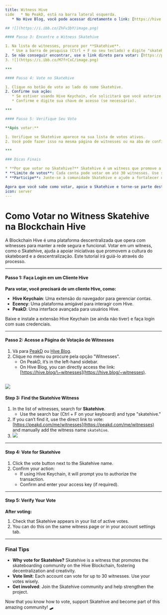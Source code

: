 ```yaml
---
title: Witness Hive
side   * No PeakD, está na barra lateral esquerda.
   * No Hive Blog, você pode acessar diretamente o link: [https://hive.blog/\~witnesses](https://hive.blog/~witnesses).

## ![](https://i.ibb.co/ZhFv3bY/image.png)

#### Passo 3: Encontre o Witness Skatehive

1. Na lista de witnesses, procure por **Skatehive**.
   * Use a barra de pesquisa (Ctrl + F no seu teclado) e digite "skatehive."
2. Se não conseguir encontrar, use o link direto para votar: [https://peakd.com/me/witnesses](https://peakd.com/me/witnesses) e adicione manualmente o nome do witness `skatehive`.
3. ![](https://i.ibb.co/M7frCxC/image.png)

***

#### Passo 4: Vote no Skatehive

1. Clique no botão de voto ao lado do nome Skatehive.
2. Confirme sua ação:
   * Se estiver usando Hive Keychain, ele solicitará que você autorize a transação.
   * Confirme e digite sua chave de acesso (se necessário).

***

#### Passo 5: Verifique Seu Voto

**Após votar:**

1. Verifique se Skatehive aparece na sua lista de votos ativos.
2. Você pode fazer isso na mesma página de witnesses ou na aba de configurações da sua conta.

***

### Dicas Finais

* **Por que votar no Skatehive?** Skatehive é um witness que promove a comunidade de skateboard na Blockchain Hive, fomentando descentralização e criatividade.
* **Limite de votos**: Cada conta pode votar em até 30 witnesses. Use seus votos com sabedoria.
* **Participe**: Junte-se à comunidade Skatehive e ajude a fortalecer o projeto.

Agora que você sabe como votar, apoie o Skatehive e torne-se parte desta incrível comunidade! 🛹_position: 9
icon: server
---
```


# Como Votar no Witness Skatehive na Blockchain Hive

A Blockchain Hive é uma plataforma descentralizada que opera com witnesses para manter a rede segura e funcional. Votar em um witness, como o Skatehive, ajuda a apoiar iniciativas que promovem a cultura do skateboard e a descentralização. Este tutorial irá guiá-lo através do processo.

***

#### Passo 1: Faça Login em um Cliente Hive

**Para votar, você precisará de um cliente Hive, como:**

* **Hive Keychain**: Uma extensão do navegador para gerenciar contas.
* **Ecency**: Uma plataforma amigável para interagir com Hive.
* **PeakD**: Uma interface avançada para usuários Hive.

Baixe e instale a extensão Hive Keychain (se ainda não tiver) e faça login com suas credenciais.

***

#### Passo 2: Acesse a Página de Votação de Witnesses

1. Vá para [PeakD](https://peakd.com) ou [Hive Blog](https://hive.blog).
2. Clique no menu ou procure pela opção "Witnesses".
   * On PeakD, it’s in the left-hand sidebar.
   * On Hive Blog, you can directly access the link: [https://hive.blog/\~witnesses](https://hive.blog/~witnesses).

## ![](https://i.ibb.co/ZhFv3bY/image.png)

#### Step 3: Find the Skatehive Witness

1. In the list of witnesses, search for **Skatehive**.
   * Use the search bar (Ctrl + F on your keyboard) and type "skatehive."
2. If you can’t find it, use the direct link to vote: [https://peakd.com/me/witnesses](https://peakd.com/me/witnesses) and manually add the witness name `skatehive`.
3. ![](https://i.ibb.co/M7frCxC/image.png)

***

#### Step 4: Vote for Skatehive

1. Click the vote button next to the Skatehive name.
2. Confirm your action:
   * If using Hive Keychain, it will prompt you to authorize the transaction.
   * Confirm and enter your access key (if required).

***

#### Step 5: Verify Your Vote

**After voting:**

1. Check that Skatehive appears in your list of active votes.
2. You can do this on the same witness page or in your account settings tab.

***

### Final Tips

* **Why vote for Skatehive?** Skatehive is a witness that promotes the skateboarding community on the Hive Blockchain, fostering decentralization and creativity.
* **Vote limit**: Each account can vote for up to 30 witnesses. Use your votes wisely.
* **Get involved**: Join the Skatehive community and help strengthen the project.

Now that you know how to vote, support Skatehive and become part of this amazing community! 🛹
